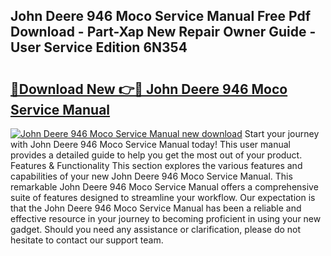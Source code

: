 ## John Deere 946 Moco Service Manual Free Pdf Download - Part-Xap New Repair Owner Guide - User Service Edition 6N354

# <h2><a href="http://bc88960.oget.top/?id=John+Deere+946+Moco+Service+Manual">🔗Download New 👉🔴 John Deere 946 Moco Service Manual</a></h2>

[![John Deere 946 Moco Service Manual new download](https://i.imgur.com/5g1atiW.png)](http://bc88960.oget.top/?id=John+Deere+946+Moco+Service+Manual)
Start your journey with John Deere 946 Moco Service Manual today! This user manual provides a detailed guide to help you get the most out of your product. Features & Functionality This section explores the various features and capabilities of your new John Deere 946 Moco Service Manual. This remarkable John Deere 946 Moco Service Manual offers a comprehensive suite of features designed to streamline your workflow. Our expectation is that the John Deere 946 Moco Service Manual has been a reliable and effective resource in your journey to becoming proficient in using your new gadget. Should you need any assistance or clarification, please do not hesitate to contact our support team.
